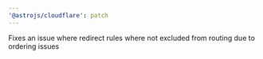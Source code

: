 ```yaml
---
'@astrojs/cloudflare': patch
---
```


Fixes an issue where redirect rules where not excluded from routing due to ordering issues

